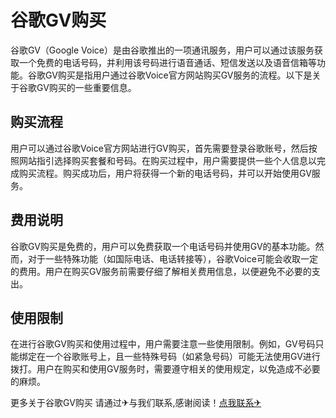 # 谷歌GV购买

谷歌GV（Google Voice）是由谷歌推出的一项通讯服务，用户可以通过该服务获取一个免费的电话号码，并利用该号码进行语音通话、短信发送以及语音信箱等功能。谷歌GV购买是指用户通过谷歌Voice官方网站购买GV服务的流程。以下是关于谷歌GV购买的一些重要信息。

## 购买流程

用户可以通过谷歌Voice官方网站进行GV购买，首先需要登录谷歌账号，然后按照网站指引选择购买套餐和号码。在购买过程中，用户需要提供一些个人信息以完成购买流程。购买成功后，用户将获得一个新的电话号码，并可以开始使用GV服务。

## 费用说明

谷歌GV购买是免费的，用户可以免费获取一个电话号码并使用GV的基本功能。然而，对于一些特殊功能（如国际电话、电话转接等），谷歌Voice可能会收取一定的费用。用户在购买GV服务前需要仔细了解相关费用信息，以便避免不必要的支出。

## 使用限制

在进行谷歌GV购买和使用过程中，用户需要注意一些使用限制。例如，GV号码只能绑定在一个谷歌账号上，且一些特殊号码（如紧急号码）可能无法使用GV进行拨打。用户在购买和使用GV服务时，需要遵守相关的使用规定，以免造成不必要的麻烦。

更多关于谷歌GV购买 请通过✈与我们联系,感谢阅读！[点我联系✈](https://www.G208.com)